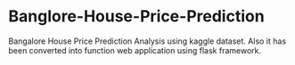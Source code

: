 # Banglore-House-Price-Prediction
Bangalore House Price Prediction Analysis using kaggle dataset. Also it has been converted into function web application using flask framework.
